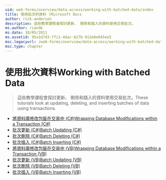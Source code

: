 ```yaml
---
uid: web-forms/overview/data-access/working-with-batched-data/index
title: 使用批次的資料 |Microsoft Docs
author: rick-anderson
description: 這些教學課程會探討更新、 刪除和插入的資料使用交易批次。
ms.author: riande
ms.date: 10/05/2011
ms.assetid: 95a1d7d3-7fc2-44ac-b27b-912e0e045ee5
msc.legacyurl: /web-forms/overview/data-access/working-with-batched-data
msc.type: chapter
---
```

<a name="working-with-batched-data"></a><span data-ttu-id="e1df0-103">使用批次資料</span><span class="sxs-lookup"><span data-stu-id="e1df0-103">Working with Batched Data</span></span>
====================
> <span data-ttu-id="e1df0-104">這些教學課程會探討更新、 刪除和插入的資料使用交易批次。</span><span class="sxs-lookup"><span data-stu-id="e1df0-104">These tutorials look at updating, deleting, and inserting batches of data using transactions.</span></span>


- [<span data-ttu-id="e1df0-105">將資料庫修改包裝在交易中 (C#)</span><span class="sxs-lookup"><span data-stu-id="e1df0-105">Wrapping Database Modifications within a Transaction (C#)</span></span>](wrapping-database-modifications-within-a-transaction-cs.md)
- [<span data-ttu-id="e1df0-106">批次更新 (C#)</span><span class="sxs-lookup"><span data-stu-id="e1df0-106">Batch Updating (C#)</span></span>](batch-updating-cs.md)
- [<span data-ttu-id="e1df0-107">批次刪除 (C#)</span><span class="sxs-lookup"><span data-stu-id="e1df0-107">Batch Deleting (C#)</span></span>](batch-deleting-cs.md)
- [<span data-ttu-id="e1df0-108">批次插入 (C#)</span><span class="sxs-lookup"><span data-stu-id="e1df0-108">Batch Inserting (C#)</span></span>](batch-inserting-cs.md)
- [<span data-ttu-id="e1df0-109">將資料庫修改包裝在交易中 (VB)</span><span class="sxs-lookup"><span data-stu-id="e1df0-109">Wrapping Database Modifications within a Transaction (VB)</span></span>](wrapping-database-modifications-within-a-transaction-vb.md)
- [<span data-ttu-id="e1df0-110">批次更新 (VB)</span><span class="sxs-lookup"><span data-stu-id="e1df0-110">Batch Updating (VB)</span></span>](batch-updating-vb.md)
- [<span data-ttu-id="e1df0-111">批次刪除 (VB)</span><span class="sxs-lookup"><span data-stu-id="e1df0-111">Batch Deleting (VB)</span></span>](batch-deleting-vb.md)
- [<span data-ttu-id="e1df0-112">批次插入 (VB)</span><span class="sxs-lookup"><span data-stu-id="e1df0-112">Batch Inserting (VB)</span></span>](batch-inserting-vb.md)
